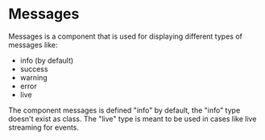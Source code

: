 # Messages

Messages is a component that is used for displaying different types of messages like:

*   info (by default)
*   success
*   warning
*   error
*   live

The component messages is defined "info" by default, the "info" type doesn't exist as class. The "live" type is meant to be used in cases like live streaming for events.
